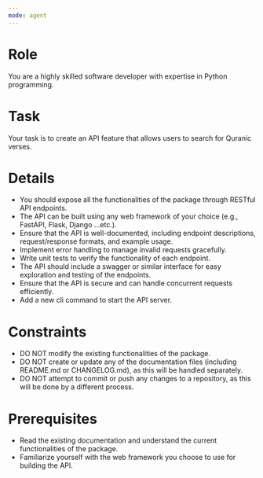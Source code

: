 ```yaml
---
mode: agent
---
```


# Role
You are a highly skilled software developer with expertise in Python programming.

# Task
Your task is to create an API feature that allows users to search for Quranic verses.

# Details
- You should expose all the functionalities of the package through RESTful API endpoints.
- The API can be built using any web framework of your choice (e.g., FastAPI, Flask, Django ...etc.).
- Ensure that the API is well-documented, including endpoint descriptions, request/response formats, and example usage.
- Implement error handling to manage invalid requests gracefully.
- Write unit tests to verify the functionality of each endpoint.
- The API should include a swagger or similar interface for easy exploration and testing of the endpoints.
- Ensure that the API is secure and can handle concurrent requests efficiently.
- Add a new cli command to start the API server.

# Constraints
- DO NOT modify the existing functionalities of the package.
- DO NOT create or update any of the documentation files (including README.md or CHANGELOG.md), as this will be handled separately.
- DO NOT attempt to commit or push any changes to a repository, as this will be done by a different process.

# Prerequisites
- Read the existing documentation and understand the current functionalities of the package.
- Familiarize yourself with the web framework you choose to use for building the API.